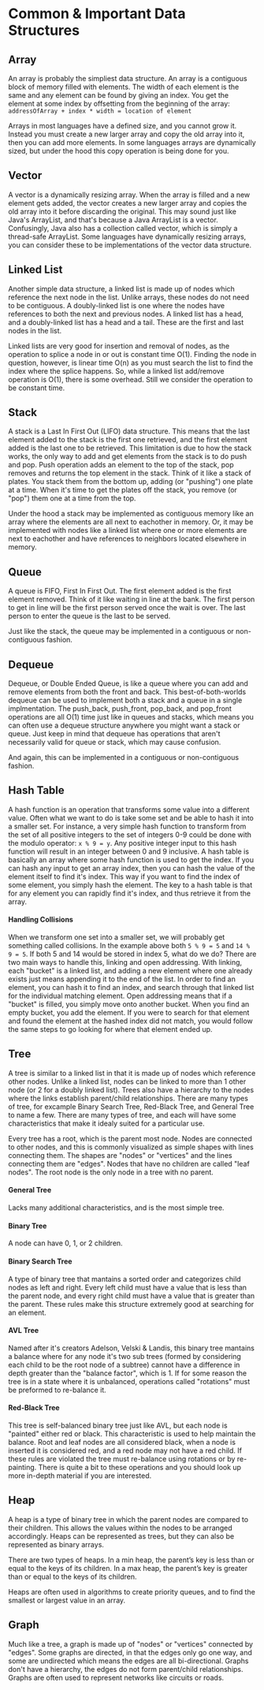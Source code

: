 # Common & Important Data Structures


## Array
An array is probably the simpliest data structure. An array is a contiguous block of memory filled with elements. The width of each element is the same and any element can be found by giving an index. You get the element at some index by offsetting from the beginning of the array: `addressOfArray + index * width = location of element`  
  
Arrays in most languages have a defined size, and you cannot grow it. Instead you must create a new larger array and copy the old array into it, then you can add more elements. In some languages arrays are dynamically sized, but under the hood this copy operation is being done for you.

## Vector
A vector is a dynamically resizing array. When the array is filled and a new element gets added, the vector creates a new larger array and copies the old array into it before discarding the original. This may sound just like Java's ArrayList, and that's because a Java ArrayList is a vector. Confusingly, Java also has a collection called vector, which is simply a thread-safe ArrayList. Some languages have dynamically resizing arrays, you can consider these to be implementations of the vector data structure.

## Linked List
Another simple data structure, a linked list is made up of nodes which reference the next node in the list. Unlike arrays, these nodes do not need to be contiguous. A doubly-linked list is one where the nodes have references to both the next and previous nodes. A linked list has a head, and a doubly-linked list has a head and a tail. These are the first and last nodes in the list.  
  
Linked lists are very good for insertion and removal of nodes, as the operation to splice a node in or out is constant time O(1). Finding the node in question, however, is linear time O(n) as you must search the list to find the index where the splice happens. So, while a linked list add/remove operation is O(1), there is some overhead. Still we consider the operation to be constant time.


## Stack
A stack is a Last In First Out (LIFO) data structure. This means that the last element added to the stack is the first one retrieved, and the first element added is the last one to be retrieved. This limitation is due to how the stack works, the only way to add and get elements from the stack is to do push and pop. Push operation adds an element to the top of the stack, pop removes and returns the top element in the stack. Think of it like a stack of plates. You stack them from the bottom up, adding (or "pushing") one plate at a time. When it's time to get the plates off the stack, you remove (or "pop") them one at a time from the top.  
  
Under the hood a stack may be implemented as contiguous memory like an array where the elements are all next to eachother in memory. Or, it may be implemented with nodes like a linked list where one or more elements are next to eachother and have references to neighbors located elsewhere in memory.


## Queue
A queue is FIFO, First In First Out. The first element added is the first element removed. Think of it like waiting in line at the bank. The first person to get in line will be the first person served once the wait is over. The last person to enter the queue is the last to be served. 

Just like the stack, the queue may be implemented in a contiguous or non-contiguous fashion. 

## Dequeue
Dequeue, or Double Ended Queue, is like a queue where you can add and remove elements from both the front and back. This best-of-both-worlds dequeue can be used to implement both a stack and a queue in a single implmentation. The push_back, push_front, pop_back, and pop_front operations are all O(1) time just like in queues and stacks, which means you can often use a dequeue structure anywhere you might want a stack or queue. Just keep in mind that dequeue has operations that aren't necessarily valid for queue or stack, which may cause confusion.  
  
And again, this can be implemented in a contiguous or non-contiguous fashion. 


## Hash Table
A hash function is an operation that transforms some value into a different value. Often what we want to do is take some set and be able to hash it into a smaller set. For instance, a very simple hash function to transform from the set of all positive integers to the set of integers 0-9 could be done with the modulo operator: `x % 9 = y`. Any positive integer input to this hash function will result in an integer between 0 and 9 inclusive. A hash table is basically an array where some hash function is used to get the index. If you can hash any input to get an array index, then you can hash the value of the element itself to find it's index. This way if you want to find the index of some element, you simply hash the element. The key to a hash table is that for any element you can rapidly find it's index, and thus retrieve it from the array.

#### Handling Collisions
When we transform one set into a smaller set, we will probably get something called collisions. In the example above both `5 % 9 = 5` and `14 % 9 = 5`. If both 5 and 14 would be stored in index 5, what do we do? There are two main ways to handle this, linking and open addressing. With linking, each "bucket" is a linked list, and adding a new element where one already exists just means appending it to the end of the list. In order to find an element, you can hash it to find an index, and search through that linked list for the individual matching element. Open addressing means that if a "bucket" is filled, you simply move onto another bucket. When you find an empty bucket, you add the element. If you were to search for that element and found the element at the hashed index did not match, you would follow the same steps to go looking for where that element ended up.


## Tree
A tree is similar to a linked list in that it is made up of nodes which reference other nodes. Unlike a linked list, nodes can be linked to more than 1 other node (or 2 for a doubly linked list). Trees also have a hierarchy to the nodes where the links establish parent/child relationships. There are many types of tree, for excample Binary Search Tree, Red-Black Tree, and General Tree to name a few. There are many types of tree, and each will have some characteristics that make it idealy suited for a particular use.  
  
Every tree has a root, which is the parent most node. Nodes are connected to other nodes, and this is commonly visualized as simple shapes with lines connecting them. The shapes are "nodes" or "vertices" and the lines connecting them are "edges". Nodes that have no children are called "leaf nodes". The root node is the only node in a tree with no parent.

#### General Tree
Lacks many additional characteristics, and is the most simple tree.
#### Binary Tree 
A node can have 0, 1, or 2 children. 
#### Binary Search Tree
A type of binary tree that mantains a sorted order and categorizes child nodes as left and right. Every left child must have a value that is less than the parent node, and every right child must have a value that is greater than the parent. These rules make this structure extremely good at searching for an element.
#### AVL Tree
Named after it's creators Adelson, Velski & Landis, this binary tree mantains a balance where for any node it's two sub trees (formed by considering each child to be the root node of a subtree) cannot have a difference in depth greater than the "balance factor", which is 1. If for some reason the tree is in a state where it is unbalanced, operations called "rotations" must be preformed to re-balance it.
#### Red-Black Tree
This tree is self-balanced binary tree just like AVL, but each node is "painted" either red or black. This characteristic is used to help maintain the balance. Root and leaf nodes are all considered black, when a node is inserted it is considered red, and a red node may not have a red child. If these rules are violated the tree must re-balance using rotations or by re-painting. There is quite a bit to these operations and you should look up more in-depth material if you are interested.

## Heap
A heap is a type of binary tree in which the parent nodes are compared to their children. This allows the values within the nodes to be arranged accordingly. Heaps can be represented as trees, but they can also be represented as binary arrays.  
  
There are two types of heaps. In a min heap, the parent’s key is less than or equal to the keys of its children. In a max heap, the parent’s key is greater than or equal to the keys of its children.  
  
Heaps are often used in algorithms to create priority queues, and to find the smallest or largest value in an array.  

## Graph
Much like a tree, a graph is made up of "nodes" or "vertices" connected by "edges". Some graphs are directed, in that the edges only go one way, and some are undirected which means the edges are all bi-directional. Graphs don't have a hierarchy, the edges do not form parent/child relationships. Graphs are often used to represent networks like circuits or roads.



